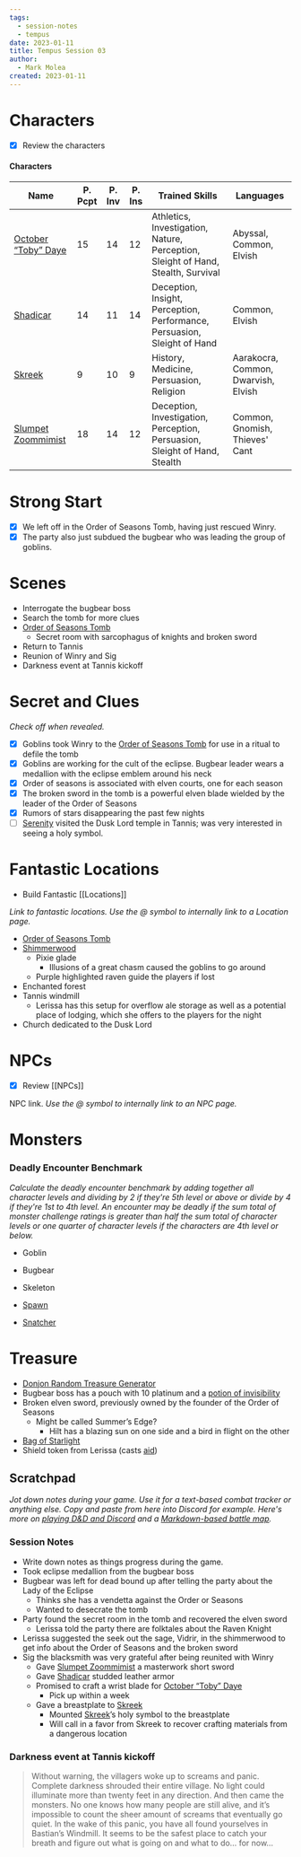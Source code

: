 ```yaml
---
tags:
  - session-notes
  - tempus
date: 2023-01-11
title: Tempus Session 03
author:
  - Mark Molea
created: 2023-01-11
---
```

# Characters

- [x] Review the characters

#### Characters

|Name|P. Pcpt|P. Inv|P. Ins|Trained Skills|Languages|
|---|---|---|---|---|---|
|[October “Toby” Daye](/02---characters/main-party/october-toby-daye)|15|14|12|Athletics, Investigation, Nature, Perception, Sleight of Hand, Stealth, Survival|Abyssal, Common, Elvish|
|[Shadicar](/02---characters/main-party/shadicar)|14|11|14|Deception, Insight, Perception, Performance, Persuasion, Sleight of Hand|Common, Elvish|
|[Skreek](/02---characters/main-party/skreek)|9|10|9|History, Medicine, Persuasion, Religion|Aarakocra, Common, Dwarvish, Elvish|
|[Slumpet Zoommimist](/02---characters/main-party/slumpet-zoommimist)|18|14|12|Deception, Investigation, Perception, Persuasion, Sleight of Hand, Stealth|Common, Gnomish, Thieves' Cant|

  
  

# Strong Start

  

- [x] We left off in the Order of Seasons Tomb, having just rescued Winry.
- [x] The party also just subdued the bugbear who was leading the group of goblins.

# Scenes

- Interrogate the bugbear boss
- Search the tomb for more clues
- [Order of Seasons Tomb](/03---locations/order-of-seasons-tomb)
    - Secret room with sarcophagus of knights and broken sword
- Return to Tannis
- Reunion of Winry and Sig
- Darkness event at Tannis kickoff

# Secret and Clues

_Check off when revealed._

- [x] Goblins took Winry to the [Order of Seasons Tomb](/03---locations/order-of-seasons-tomb) for use in a ritual to defile the tomb
- [x] Goblins are working for the cult of the eclipse. Bugbear leader wears a medallion with the eclipse emblem around his neck
- [x] Order of seasons is associated with elven courts, one for each season
- [x] The broken sword in the tomb is a powerful elven blade wielded by the leader of the Order of Seasons
- [x] Rumors of stars disappearing the past few nights
- [ ] [Serenity](/02---characters/adversaries/serenity) visited the Dusk Lord temple in Tannis; was very interested in seeing a holy symbol.

# Fantastic Locations

- Build Fantastic [[Locations]]

_Link to fantastic locations. Use the @ symbol to internally link to a Location page._

- [Order of Seasons Tomb](/03---locations/order-of-seasons-tomb)
- [Shimmerwood](/03---locations/shimmerwood)
    - Pixie glade
        - Illusions of a great chasm caused the goblins to go around
    - Purple highlighted raven guide the players if lost
- Enchanted forest
- Tannis windmill
    - Lerissa has this setup for overflow ale storage as well as a potential place of lodging, which she offers to the players for the night
- Church dedicated to the Dusk Lord

# NPCs

- [x] Review [[NPCs]]

NPC link. _Use the @ symbol to internally link to an NPC page._

# Monsters

  

### **Deadly Encounter Benchmark**

_Calculate the deadly encounter benchmark by adding together all character levels and dividing by 2 if they're 5th level or above or divide by 4 if they're 1st to 4th level. An encounter may be deadly if the sum total of monster challenge ratings is greater than half the sum total of character levels or one quarter of character levels if the characters are 4th level or below._

- Goblin
- Bugbear
- Skeleton

- [Spawn](/02---characters/monsters/spawn)
- [Snatcher](/02---characters/monsters/snatcher)

# Treasure

- [Donjon Random Treasure Generator](https://donjon.bin.sh/5e/random/#type=treasure;treasure-cr=4;treasure-loot_type=treasure_hoard)
- Bugbear boss has a pouch with 10 platinum and a [potion of invisibility](https://www.dndbeyond.com/magic-items/4710-potion-of-invisibility)
- Broken elven sword, previously owned by the founder of the Order of Seasons
    - Might be called Summer’s Edge?
        - Hilt has a blazing sun on one side and a bird in flight on the other
- [Bag of Starlight](/04---items/bag-of-starlight)
- Shield token from Lerissa (casts [aid](https://www.dndbeyond.com/spells/aid))

## Scratchpad

_Jot down notes during your game. Use it for a text-based combat tracker or anything else. Copy and paste from here into Discord for example. Here's more on [playing D&D and Discord](https://slyflourish.com/playing_dnd_over_discord.html) and a [Markdown-based battle map](https://slyflourish.com/text-based_battle_maps.html)._

### Session Notes

- Write down notes as things progress during the game.
- Took eclipse medallion from the bugbear boss
- Bugbear was left for dead bound up after telling the party about the Lady of the Eclipse
    - Thinks she has a vendetta against the Order or Seasons
    - Wanted to desecrate the tomb
- Party found the secret room in the tomb and recovered the elven sword
    - Lerissa told the party there are folktales about the Raven Knight
- Lerissa suggested the seek out the sage, Vidrir, in the shimmerwood to get info about the Order of Seasons and the broken sword
- Sig the blacksmith was very grateful after being reunited with Winry
    - Gave [Slumpet Zoommimist](/02---characters/main-party/slumpet-zoommimist) a masterwork short sword
    - Gave [Shadicar](/02---characters/main-party/shadicar) studded leather armor
    - Promised to craft a wrist blade for [October “Toby” Daye](/02---characters/main-party/october-toby-daye)
        - Pick up within a week
    - Gave a breastplate to [Skreek](/02---characters/main-party/skreek)
        - Mounted [Skreek](/02---characters/main-party/skreek)’s holy symbol to the breastplate
        - Will call in a favor from Skreek to recover crafting materials from a dangerous location

### Darkness event at Tannis kickoff

> Without warning, the villagers woke up to screams and panic. Complete darkness shrouded their entire village. No light could illuminate more than twenty feet in any direction. And then came the monsters. No one knows how many people are still alive, and it’s impossible to count the sheer amount of screams that eventually go quiet. In the wake of this panic, you have all found yourselves in Bastian’s Windmill. It seems to be the safest place to catch your breath and figure out what is going on and what to do… for now…